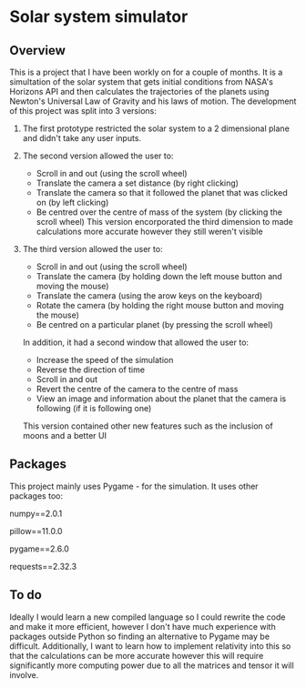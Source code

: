 # Solar system simulator
## Overview
This is a project that I have been workly on for a couple of months. It is a simultation of the solar system that gets initial conditions from NASA's Horizons API and then calculates the trajectories of the planets using Newton's Universal Law of Gravity and his laws of motion. The development of this project was split into 3 versions:
1. The first prototype restricted the solar system to a 2 dimensional plane and didn't take any user inputs.
2. The second version allowed the user to:
   * Scroll in and out (using the scroll wheel)
   * Translate the camera a set distance (by right clicking)
   * Translate the camera so that it followed the planet that was clicked on (by left clicking)
   * Be centred over the centre of mass of the system (by clicking the scroll wheel)
   This version encorporated the third dimension to made calculations more accurate however they still weren't visible
3. The third version allowed the user to:
   * Scroll in and out (using the scroll wheel)
   * Translate the camera (by holding down the left mouse button and moving the mouse)
   * Translate the camera (using the arow keys on the keyboard)
   * Rotate the camera (by holding the right mouse button and moving the mouse)
   * Be centred on a particular planet (by pressing the scroll wheel)

   In addition, it had a second window that allowed the user to:
   * Increase the speed of the simulation
   * Reverse the direction of time
   * Scroll in and out
   * Revert the centre of the camera to the centre of mass
   * View an image and information about the planet that the camera is following (if it is following one)

   This version contained other new features such as the inclusion of moons and a better UI

## Packages
This project mainly uses Pygame - for the simulation. It uses other packages too:

numpy==2.0.1

pillow==11.0.0

pygame==2.6.0

requests==2.32.3

## To do
Ideally I would learn a new compiled language so I could rewrite the code and make it more efficient, however I don't have much experience with packages outside Python so finding an alternative to Pygame may be difficult. Additionally, I want to learn how to implement relativity into this so that the calculations can be more accurate however this will require significantly more computing power due to all the matrices and tensor it will involve.
